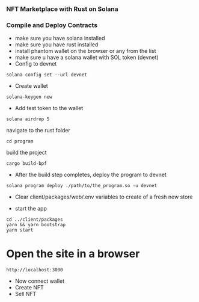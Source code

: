 ### NFT Marketplace with Rust on Solana

### Compile and Deploy Contracts
- make sure you have solana installed
- make sure you have rust installed
- install phantom wallet on the browser or any from the list
- make sure u have a solana wallet with SOL token (devnet)
- Config to devnet

```
solana config set --url devnet
```
- Create wallet
```
solana-keygen new
```
- Add test token to the wallet

```
solana airdrop 5
```
navigate to the rust folder
```
cd program
```
build the project
```
cargo build-bpf
```
- After the build step completes, deploy the program to devnet
```
solana program deploy ./path/to/the_program.so -u devnet
```
- Clear client/packages/web/.env variables to create of a fresh new store

- start the app
```
cd ../client/packages
yarn && yarn bootstrap
yarn start
```

# Open the site in a browser 

```
http://localhost:3000
```
- Now connect wallet
- Create NFT
- Sell NFT
